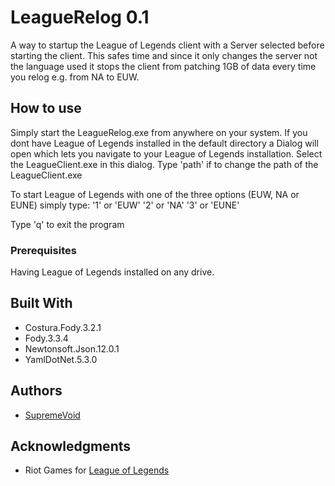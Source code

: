 # LeagueRelog 0.1

A way to startup the League of Legends client with a Server selected before starting the client.
This safes time and since it only changes the server not the language used it stops the client from patching 1GB of data every time you relog e.g. from NA to EUW.

## How to use

Simply start the LeagueRelog.exe from anywhere on your system.
If you dont have League of Legends installed in the default directory a Dialog will open which lets you navigate to your League of Legends installation.
Select the LeagueClient.exe in this dialog. 
Type 'path' if to change the path of the LeagueClient.exe

To start League of Legends with one of the three options (EUW, NA or EUNE) simply type:
'1' or 'EUW'
'2' or 'NA'
'3' or 'EUNE'

Type 'q' to exit the program

### Prerequisites

Having League of Legends installed on any drive.

## Built With

* Costura.Fody.3.2.1
* Fody.3.3.4
* Newtonsoft.Json.12.0.1
* YamlDotNet.5.3.0

## Authors

* [SupremeVoid](https://github.com/SupremeVoid)

## Acknowledgments

* Riot Games for [League of Legends](https://euw.leagueoflegends.com/en/)

